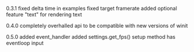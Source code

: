 0.3.1
fixed delta time in examples
fixed target framerate
added optional feature "text" for rendering text

0.4.0
completely overhalled api to be compatible with new versions of winit

0.5.0
added event_handler
added settings.get_fps()
setup method has eventloop input
